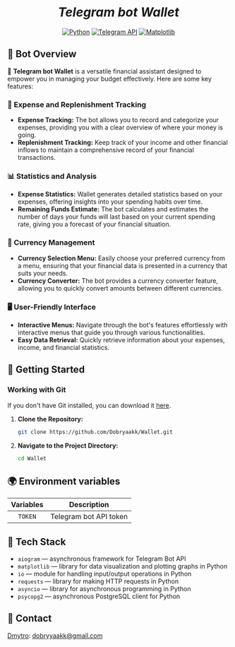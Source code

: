 <h1 align="center"><em>Telegram bot Wallet</em></h1>

<p align="center">
<a href="https://www.python.org/downloads"><img src="https://img.shields.io/badge/Python-3.8%2B-yellow?style=plastic" alt="Python"></a>
<a href="https://core.telegram.org/bots/api"><img src="https://img.shields.io/badge/Telegram%20API-Learn%20More-0088cc?style=plastic" alt="Telegram API"></a>
<a href="https://matplotlib.org/"><img src="https://img.shields.io/badge/Matplotlib-Learn%20More-4CAF50?style=plastic" alt="Matplotlib"></a>

</p>

## 🤖 Bot Overview

🌟 **Telegram bot Wallet** is a versatile financial assistant designed to empower you in managing your budget effectively. Here are some key features:

### 💸 Expense and Replenishment Tracking
- **Expense Tracking:** The bot allows you to record and categorize your expenses, providing you with a clear overview of where your money is going.
- **Replenishment Tracking:** Keep track of your income and other financial inflows to maintain a comprehensive record of your financial transactions.

### 📊 Statistics and Analysis
- **Expense Statistics:** Wallet generates detailed statistics based on your expenses, offering insights into your spending habits over time.
- **Remaining Funds Estimate:** The bot calculates and estimates the number of days your funds will last based on your current spending rate, giving you a forecast of your financial situation.

### 💱 Currency Management
- **Currency Selection Menu:** Easily choose your preferred currency from a menu, ensuring that your financial data is presented in a currency that suits your needs.
- **Currency Converter:** The bot provides a currency converter feature, allowing you to quickly convert amounts between different currencies.

### 🖥️ User-Friendly Interface
- **Interactive Menus:** Navigate through the bot's features effortlessly with interactive menus that guide you through various functionalities.
- **Easy Data Retrieval:** Quickly retrieve information about your expenses, income, and financial statistics.



## 🚀 Getting Started

### Working with Git

If you don't have Git installed, you can download it [here](https://git-scm.com/downloads).

1. **Clone the Repository:**
    ```bash
    git clone https://github.com/Dobryaakk/Wallet.git
    ```

2. **Navigate to the Project Directory:**
    ```bash
    cd Wallet
    ```


## 🌍 Environment variables

|    Variables     | Description                                               |
| :--------------: | --------------------------------------------------------- |
|   `TOKEN`    | Telegram bot API token                                    |


## 🔧 Tech Stack

-   `aiogram` — asynchronous framework for Telegram Bot API
-   `matplotlib` — library for data visualization and plotting graphs in Python
-   `io` — module for handling input/output operations in Python
-   `requests` — library for making HTTP requests in Python
-   `asyncio` — library for asynchronous programming in Python
-   `psycopg2` — asynchronous PostgreSQL client for Python


## 📢 Contact

[Dmytro](https://github.com/Dobryaakk): dobryyaakk@gmail.com

